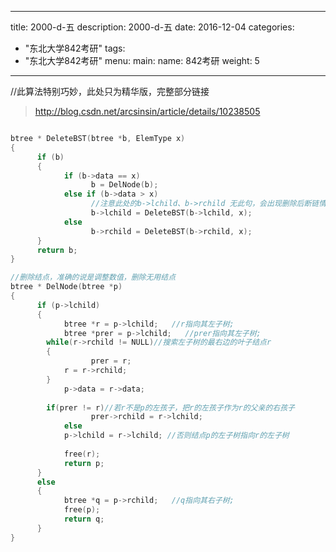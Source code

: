 
---
title: 2000-d-五
description: 2000-d-五
date: 2016-12-04
categories:
  - "东北大学842考研"
tags:
  - "东北大学842考研"
menu:
  main:
    name: 842考研
    weight: 5
---

//此算法特别巧妙，此处只为精华版，完整部分链接
> http://blog.csdn.net/arcsinsin/article/details/10238505

```cpp

btree * DeleteBST(btree *b, ElemType x)  
{  
      if (b)  
      {  
            if (b->data == x)  
                  b = DelNode(b);  
            else if (b->data > x)  
                  //注意此处的b->lchild、b->rchild 无此句，会出现删除后断链情况
                  b->lchild = DeleteBST(b->lchild, x); 
            else  
                  b->rchild = DeleteBST(b->rchild, x);  
      }  
      return b;  
}  

//删除结点，准确的说是调整数值，删除无用结点
btree * DelNode(btree *p)  
{  
      if (p->lchild)  
      {  
            btree *r = p->lchild;   //r指向其左子树;  
            btree *prer = p->lchild;   //prer指向其左子树;  
        while(r->rchild != NULL)//搜索左子树的最右边的叶子结点r  
        {  
                  prer = r;  
            r = r->rchild;  
        }  
            p->data = r->data;  
  
        if(prer != r)//若r不是p的左孩子，把r的左孩子作为r的父亲的右孩子  
                  prer->rchild = r->lchild;  
            else  
            p->lchild = r->lchild; //否则结点p的左子树指向r的左子树  
  
            free(r);  
            return p;  
      }  
      else  
      {  
            btree *q = p->rchild;   //q指向其右子树;  
            free(p);  
            return q;  
      }  
}  
```

